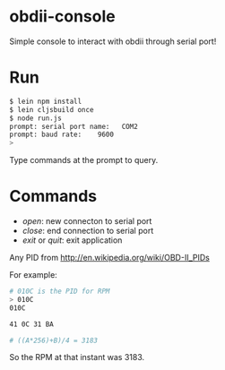 obdii-console
=============

Simple console to interact with obdii through serial port!

Run
===============

```sh
$ lein npm install
$ lein cljsbuild once
$ node run.js
prompt: serial port name:   COM2
prompt: baud rate:    9600
> 
```
Type commands at the prompt to query.

Commands
=================

* _open_: new connecton to serial port
* _close_: end connection to serial port
* _exit_ or _quit_:  exit application

Any PID from http://en.wikipedia.org/wiki/OBD-II_PIDs

For example:
```sh
# 010C is the PID for RPM
> 010C
010C

41 0C 31 BA

# ((A*256)+B)/4 = 3183
```
So the RPM at that instant was 3183.
